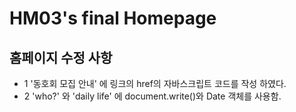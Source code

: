 # HM03's final Homepage
## 홈페이지 수정 사항
- 1  '동호회 모집 안내' 에 링크의 href의 자바스크립트 코드를 작성 하였다.
- 2  'who?' 와 'daily life' 에 document.write()와 Date 객체를 사용함.
